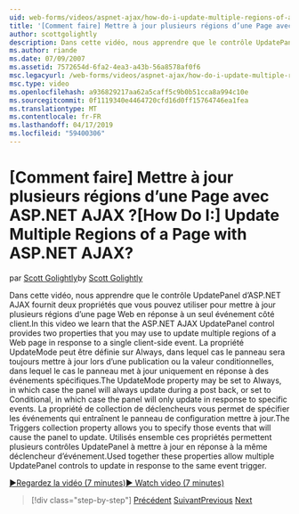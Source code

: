 ```yaml
---
uid: web-forms/videos/aspnet-ajax/how-do-i-update-multiple-regions-of-a-page-with-aspnet-ajax
title: '[Comment faire] Mettre à jour plusieurs régions d’une Page avec ASP.NET AJAX ? | Microsoft Docs'
author: scottgolightly
description: Dans cette vidéo, nous apprendre que le contrôle UpdatePanel d’ASP.NET AJAX fournit deux propriétés que vous pouvez utiliser pour mettre à jour plusieurs régions d’une page Web en réponse...
ms.author: riande
ms.date: 07/09/2007
ms.assetid: 7572654d-6fa2-4ea3-a43b-56a8578af0f6
msc.legacyurl: /web-forms/videos/aspnet-ajax/how-do-i-update-multiple-regions-of-a-page-with-aspnet-ajax
msc.type: video
ms.openlocfilehash: a936829217aa62a5caff5c9b0b51cca8a994c10e
ms.sourcegitcommit: 0f1119340e4464720cfd16d0ff15764746ea1fea
ms.translationtype: MT
ms.contentlocale: fr-FR
ms.lasthandoff: 04/17/2019
ms.locfileid: "59400306"
---
```

# <a name="how-do-i-update-multiple-regions-of-a-page-with-aspnet-ajax"></a><span data-ttu-id="39189-104">[Comment faire] Mettre à jour plusieurs régions d’une Page avec ASP.NET AJAX ?</span><span class="sxs-lookup"><span data-stu-id="39189-104">[How Do I:] Update Multiple Regions of a Page with ASP.NET AJAX?</span></span>

<span data-ttu-id="39189-105">par [Scott Golightly](https://github.com/scottgolightly)</span><span class="sxs-lookup"><span data-stu-id="39189-105">by [Scott Golightly](https://github.com/scottgolightly)</span></span>

<span data-ttu-id="39189-106">Dans cette vidéo, nous apprendre que le contrôle UpdatePanel d’ASP.NET AJAX fournit deux propriétés que vous pouvez utiliser pour mettre à jour plusieurs régions d’une page Web en réponse à un seul événement côté client.</span><span class="sxs-lookup"><span data-stu-id="39189-106">In this video we learn that the ASP.NET AJAX UpdatePanel control provides two properties that you may use to update multiple regions of a Web page in response to a single client-side event.</span></span> <span data-ttu-id="39189-107">La propriété UpdateMode peut être définie sur Always, dans lequel cas le panneau sera toujours mettre à jour lors d’une publication ou la valeur conditionnelles, dans lequel le cas le panneau met à jour uniquement en réponse à des événements spécifiques.</span><span class="sxs-lookup"><span data-stu-id="39189-107">The UpdateMode property may be set to Always, in which case the panel will always update during a post back, or set to Conditional, in which case the panel will only update in response to specific events.</span></span> <span data-ttu-id="39189-108">La propriété de collection de déclencheurs vous permet de spécifier les événements qui entraînent le panneau de configuration mettre à jour.</span><span class="sxs-lookup"><span data-stu-id="39189-108">The Triggers collection property allows you to specify those events that will cause the panel to update.</span></span> <span data-ttu-id="39189-109">Utilisés ensemble ces propriétés permettent plusieurs contrôles UpdatePanel à mettre à jour en réponse à la même déclencheur d’événement.</span><span class="sxs-lookup"><span data-stu-id="39189-109">Used together these properties allow multiple UpdatePanel controls to update in response to the same event trigger.</span></span>

[<span data-ttu-id="39189-110">&#9654;Regardez la vidéo (7 minutes)</span><span class="sxs-lookup"><span data-stu-id="39189-110">&#9654; Watch video (7 minutes)</span></span>](https://channel9.msdn.com/Blogs/ASP-NET-Site-Videos/how-do-i-update-multiple-regions-of-a-page-with-aspnet-ajax)

> [!div class="step-by-step"]
> <span data-ttu-id="39189-111">[Précédent](how-do-i-implement-the-ajax-after-processing-pattern.md)
> [Suivant](how-do-i-choose-between-methods-of-ajax-page-updates.md)</span><span class="sxs-lookup"><span data-stu-id="39189-111">[Previous](how-do-i-implement-the-ajax-after-processing-pattern.md)
[Next](how-do-i-choose-between-methods-of-ajax-page-updates.md)</span></span>
